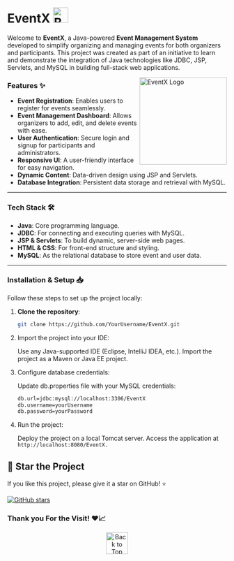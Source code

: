 <p id="header"></p>

# EventX <img src="https://img.icons8.com/color/48/000000/event-accepted.png" alt="Back to Top" width="35" height="35">

Welcome to **EventX**, a Java-powered **Event Management System** developed to simplify organizing and managing events for both organizers and participants. This project was created as part of an initiative to learn and demonstrate the integration of Java technologies like JDBC, JSP, Servlets, and MySQL in building full-stack web applications. 

<img align="right" src="https://img.icons8.com/external-flat-icons-pause-08/64/000000/external-events-vacation-flat-icons-pause-08.png" alt="EventX Logo" width="200" height="200">

### Features ✨ 

- **Event Registration**: Enables users to register for events seamlessly.
- **Event Management Dashboard**: Allows organizers to add, edit, and delete events with ease.
- **User Authentication**: Secure login and signup for participants and administrators.
- **Responsive UI**: A user-friendly interface for easy navigation.
- **Dynamic Content**: Data-driven design using JSP and Servlets.
- **Database Integration**: Persistent data storage and retrieval with MySQL.

---

### Tech Stack 🛠

- **Java**: Core programming language.
- **JDBC**: For connecting and executing queries with MySQL.
- **JSP & Servlets**: To build dynamic, server-side web pages.
- **HTML & CSS**: For front-end structure and styling.
- **MySQL**: As the relational database to store event and user data.

---

### Installation & Setup 📥

Follow these steps to set up the project locally:

1. **Clone the repository**:
   ```bash
   git clone https://github.com/YourUsername/EventX.git
    ```

2. Import the project into your IDE:

    Use any Java-supported IDE (Eclipse, IntelliJ IDEA, etc.).
    Import the project as a Maven or Java EE project.   

3. Configure database credentials:

    Update db.properties file with your MySQL credentials:

    ```bash
    db.url=jdbc:mysql://localhost:3306/EventX
    db.username=yourUsername
    db.password=yourPassword
    ```

4. Run the project:

    Deploy the project on a local Tomcat server.
    Access the application at ```http://localhost:8080/EventX.```

## 🌟 Star the Project

If you like this project, please give it a star on GitHub! ⭐

[![GitHub stars](https://img.shields.io/github/stars/gdgmit/EventX.svg?style=social&label=Star)](https://github.com/gdgmit/EventX)
<br>

### Thank you For the Visit! ❤️📈

<div align="center">
    <a href="#header">
       <img src="https://i.pinimg.com/originals/f8/57/5e/f8575e719ad2e47282123f60a7c13407.gif" alt="Back to Top" width="50" height="50">
    </a>
</div>    
